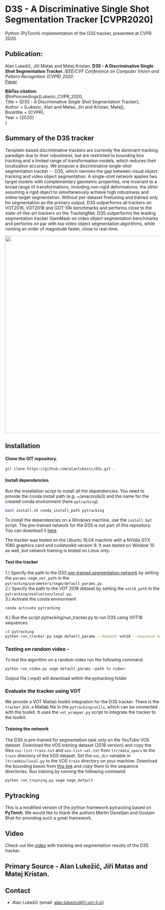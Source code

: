 # D3S - A Discriminative Single Shot Segmentation Tracker [CVPR2020]

Python (PyTorch) implementation of the D3S tracker, presented at CVPR 2020.

## Publication:
Alan Lukežič, Jiří Matas and Matej Kristan.
<b>D3S - A Discriminative Single Shot Segmentation Tracker.</b>
<i>IEEE/CVF Conference on Computer Vision and Pattern Recognition (CVPR) 2020</i>.</br>
[Paper](https://arxiv.org/abs/1911.08862) </br>

<b>BibTex citation:</b></br>
@InProceedings{Lukezic_CVPR_2020,<br>
Title = {D3S - A Discriminative Single Shot Segmentation Tracker},<br>
Author = {Lukezic, Alan and Matas, Jiri and Kristan, Matej},<br>
Booktitle = {CVPR},<br>
Year = {2020}<br>
}

## Summary of the D3S tracker
Template-based discriminative trackers are currently the dominant tracking paradigm due to their robustness, but are restricted to bounding box tracking and a limited range of transformation models, which reduces their localization accuracy. We propose a discriminative single-shot segmentation tracker -- D3S, which narrows the gap between visual object tracking and video object segmentation. A single-shot network applies two target models with complementary geometric properties, one invariant to a broad range of transformations, including non-rigid deformations, the other assuming a rigid object to simultaneously achieve high robustness and online target segmentation. Without per-dataset finetuning and trained only for segmentation as the primary output, D3S outperforms all trackers on VOT2016, VOT2018 and GOT-10k benchmarks and performs close to the  state-of-the-art trackers on the TrackingNet. D3S outperforms the leading segmentation tracker SiamMask on video  object segmentation benchmarks and performs on par with top video object segmentation algorithms, while running an order of magnitude faster, close to real-time.

<p style="width:100%, text-align:center"><a href="url"><img src="https://raw.githubusercontent.com/alanlukezic/d3s/master/pytracking/utils/d3s-architecture.png" width="640"></a></p>

## Installation

#### Clone the GIT repository.  
```bash
git clone https://github.com/alanlukezic/d3s.git .
```

#### Install dependencies
Run the installation script to install all the dependencies. You need to provide the conda install path (e.g. ~/anaconda3) and the name for the created conda environment (here ```pytracking```).  
```bash
bash install.sh conda_install_path pytracking
```
To install the dependencies on a Windows machine, use the `install.bat` script.
The pre-trained network for the D3S is not part of this repository. You can download it [here](http://data.vicos.si/alanl/d3s/SegmNet.pth.tar).

The tracker was tested on the Ubuntu 16.04 machine with a NVidia GTX 1080 graphics card and cudatoolkit version 9.
It was tested on Window 10 as well, but network training is tested on Linux only.

#### Test the tracker
1.) Specify the path to the D3S [pre-trained segmentation network](http://data.vicos.si/alanl/d3s/SegmNet.pth.tar) by setting the `params.segm_net_path` in the `pytracking/parameters/segm/default_params.py`. <br/>
2.) Specify the path to the VOT 2018 dataset by setting the `vot18_path` in the `pytracking/evaluation/local.py`. <br/>
3.) Activate the conda environment
```bash
conda activate pytracking
```
4.) Run the script pytracking/run_tracker.py to run D3S using VOT18 sequences.  
```bash
cd pytracking
python run_tracker.py segm default_params --dataset vot18 --sequence <seq_name> --debug 1
```
### Testing on random video -
To test the algorithm on a random video run the following command.
```bash
python run_video.py segm default_params <path to video>
```
Output file (.mp4) will download within the pytracking folder 

### Evaluate the tracker using VOT
We provide a VOT Matlab toolkit integration for the D3S tracker. There is the `tracker_D3S.m` Matlab file in the `pytracking/utils`, which can be connected with the toolkit. It uses the `vot_wrapper.py` script to integrate the tracker to the toolkit.

#### Training the network
The D3S is pre-trained for segmentation task only on the YouTube VOS dataset. Download the VOS training dataset (2018 version) and copy the files `vos-list-train.txt` and `vos-list-val.txt` from `ltr/data_specs` to the `train` directory of the VOS dataset. 
Set the `vos_dir` variable in `ltr/admin/local.py` to the VOS `train` directory on your machine. 
Download the bounding boxes from [this link](http://data.vicos.si/alanl/d3s/rectangles.zip) and copy them to the sequence directories.
Run training by running the following command:
```bash
python run_training.py segm segm_default
```

## Pytracking
This is a modified version of the python framework pytracking based on **PyTorch**. We would like to thank the authors Martin Danelljan and Goutam Bhat for providing such a great framework.

## Video
Check out the [video](https://www.youtube.com/watch?v=E3mN_hCRHu0) with tracking and segmentation results of the D3S tracker.

## Primary Source - Alan Lukežič, Jiří Matas and Matej Kristan.

## Contact
* Alan Lukežič (email: alan.lukezic@fri.uni-lj.si)
